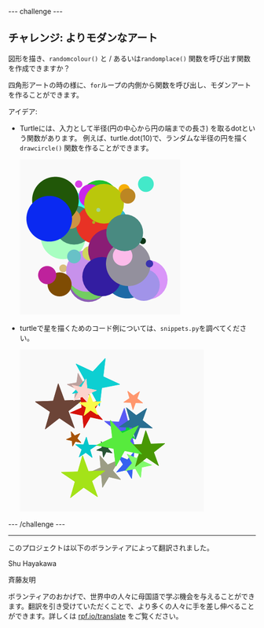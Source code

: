 --- challenge ---

## チャレンジ: よりモダンなアート

図形を描き、`randomcolour()` と / あるいは`randomplace()` 関数を呼び出す関数を作成できますか？

四角形アートの時の様に、`for`ループの内側から関数を呼び出し、モダンアートを作ることができます。

アイデア:

- Turtleには、入力として半径(円の中心から円の端までの長さ) を取るdotという関数があります。 例えば、turtle.dot(10)で、ランダムな半径の円を描く`drawcircle()` 関数を作ることができます。
    
    ![スクリーンショット](images/modern-circles.png)

- turtleで星を描くためのコード例については、`snippets.py`を調べてください。
    
    ![スクリーンショット](images/modern-stars.png)

--- /challenge ---


***
このプロジェクトは以下のボランティアによって翻訳されました。

Shu Hayakawa 

斉藤友明

ボランティアのおかげで、世界中の人々に母国語で学ぶ機会を与えることができます。翻訳を引き受けていただくことで、より多くの人々に手を差し伸べることができます。詳しくは [rpf.io/translate](https://rpf.io/translate) をご覧ください。